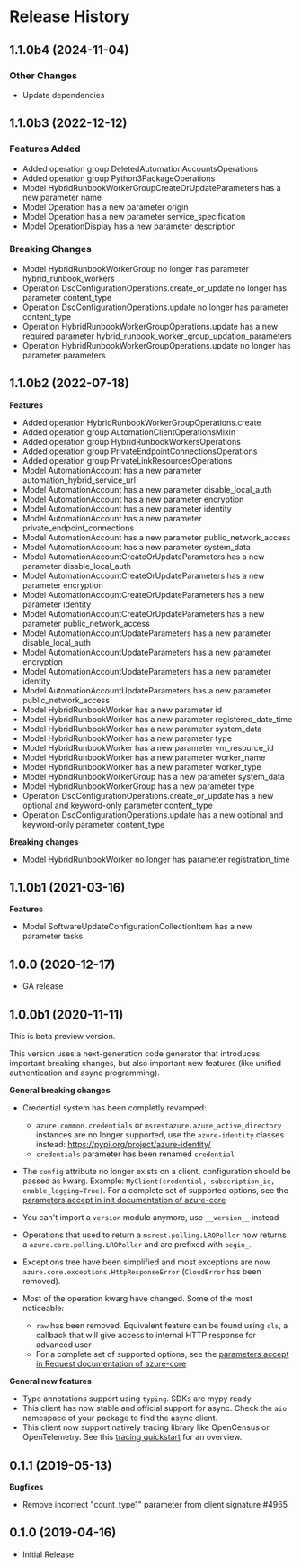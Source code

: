 # Release History

## 1.1.0b4 (2024-11-04)

### Other Changes

  - Update dependencies

## 1.1.0b3 (2022-12-12)

### Features Added

  - Added operation group DeletedAutomationAccountsOperations
  - Added operation group Python3PackageOperations
  - Model HybridRunbookWorkerGroupCreateOrUpdateParameters has a new parameter name
  - Model Operation has a new parameter origin
  - Model Operation has a new parameter service_specification
  - Model OperationDisplay has a new parameter description

### Breaking Changes

  - Model HybridRunbookWorkerGroup no longer has parameter hybrid_runbook_workers
  - Operation DscConfigurationOperations.create_or_update no longer has parameter content_type
  - Operation DscConfigurationOperations.update no longer has parameter content_type
  - Operation HybridRunbookWorkerGroupOperations.update has a new required parameter hybrid_runbook_worker_group_updation_parameters
  - Operation HybridRunbookWorkerGroupOperations.update no longer has parameter parameters

## 1.1.0b2 (2022-07-18)

**Features**

  - Added operation HybridRunbookWorkerGroupOperations.create
  - Added operation group AutomationClientOperationsMixin
  - Added operation group HybridRunbookWorkersOperations
  - Added operation group PrivateEndpointConnectionsOperations
  - Added operation group PrivateLinkResourcesOperations
  - Model AutomationAccount has a new parameter automation_hybrid_service_url
  - Model AutomationAccount has a new parameter disable_local_auth
  - Model AutomationAccount has a new parameter encryption
  - Model AutomationAccount has a new parameter identity
  - Model AutomationAccount has a new parameter private_endpoint_connections
  - Model AutomationAccount has a new parameter public_network_access
  - Model AutomationAccount has a new parameter system_data
  - Model AutomationAccountCreateOrUpdateParameters has a new parameter disable_local_auth
  - Model AutomationAccountCreateOrUpdateParameters has a new parameter encryption
  - Model AutomationAccountCreateOrUpdateParameters has a new parameter identity
  - Model AutomationAccountCreateOrUpdateParameters has a new parameter public_network_access
  - Model AutomationAccountUpdateParameters has a new parameter disable_local_auth
  - Model AutomationAccountUpdateParameters has a new parameter encryption
  - Model AutomationAccountUpdateParameters has a new parameter identity
  - Model AutomationAccountUpdateParameters has a new parameter public_network_access
  - Model HybridRunbookWorker has a new parameter id
  - Model HybridRunbookWorker has a new parameter registered_date_time
  - Model HybridRunbookWorker has a new parameter system_data
  - Model HybridRunbookWorker has a new parameter type
  - Model HybridRunbookWorker has a new parameter vm_resource_id
  - Model HybridRunbookWorker has a new parameter worker_name
  - Model HybridRunbookWorker has a new parameter worker_type
  - Model HybridRunbookWorkerGroup has a new parameter system_data
  - Model HybridRunbookWorkerGroup has a new parameter type
  - Operation DscConfigurationOperations.create_or_update has a new optional and keyword-only parameter content_type
  - Operation DscConfigurationOperations.update has a new optional and keyword-only parameter content_type

**Breaking changes**

  - Model HybridRunbookWorker no longer has parameter registration_time

## 1.1.0b1 (2021-03-16)

**Features**

  - Model SoftwareUpdateConfigurationCollectionItem has a new parameter tasks

## 1.0.0 (2020-12-17)

- GA release

## 1.0.0b1 (2020-11-11)

This is beta preview version.

This version uses a next-generation code generator that introduces important breaking changes, but also important new features (like unified authentication and async programming).

**General breaking changes**

- Credential system has been completly revamped:

  - `azure.common.credentials` or `msrestazure.azure_active_directory` instances are no longer supported, use the `azure-identity` classes instead: https://pypi.org/project/azure-identity/
  - `credentials` parameter has been renamed `credential`

- The `config` attribute no longer exists on a client, configuration should be passed as kwarg. Example: `MyClient(credential, subscription_id, enable_logging=True)`. For a complete set of
  supported options, see the [parameters accept in init documentation of azure-core](https://github.com/Azure/azure-sdk-for-python/blob/main/sdk/core/azure-core/CLIENT_LIBRARY_DEVELOPER.md#available-policies)
- You can't import a `version` module anymore, use `__version__` instead
- Operations that used to return a `msrest.polling.LROPoller` now returns a `azure.core.polling.LROPoller` and are prefixed with `begin_`.
- Exceptions tree have been simplified and most exceptions are now `azure.core.exceptions.HttpResponseError` (`CloudError` has been removed).
- Most of the operation kwarg have changed. Some of the most noticeable:

  - `raw` has been removed. Equivalent feature can be found using `cls`, a callback that will give access to internal HTTP response for advanced user
  - For a complete set of
  supported options, see the [parameters accept in Request documentation of azure-core](https://github.com/Azure/azure-sdk-for-python/blob/main/sdk/core/azure-core/CLIENT_LIBRARY_DEVELOPER.md#available-policies)

**General new features**

- Type annotations support using `typing`. SDKs are mypy ready.
- This client has now stable and official support for async. Check the `aio` namespace of your package to find the async client.
- This client now support natively tracing library like OpenCensus or OpenTelemetry. See this [tracing quickstart](https://github.com/Azure/azure-sdk-for-python/tree/main/sdk/core/azure-core-tracing-opentelemetry) for an overview.

## 0.1.1 (2019-05-13)

**Bugfixes**

  - Remove incorrect "count_type1" parameter from client signature
    #4965

## 0.1.0 (2019-04-16)

  - Initial Release
